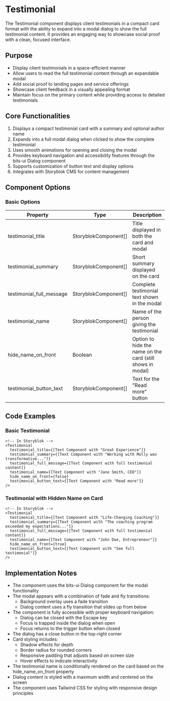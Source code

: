 # Testimonial

The Testimonial component displays client testimonials in a compact card format with the ability to expand into a modal dialog to show the full testimonial content. It provides an engaging way to showcase social proof with a clean, focused interface.

## Purpose

- Display client testimonials in a space-efficient manner
- Allow users to read the full testimonial content through an expandable modal
- Add social proof to landing pages and service offerings
- Showcase client feedback in a visually appealing format
- Maintain focus on the primary content while providing access to detailed testimonials

## Core Functionalities

1. Displays a compact testimonial card with a summary and optional author name
2. Expands into a full modal dialog when clicked to show the complete testimonial
3. Uses smooth animations for opening and closing the modal
4. Provides keyboard navigation and accessibility features through the bits-ui Dialog component
5. Supports customization of button text and display options
6. Integrates with Storyblok CMS for content management

## Component Options

### Basic Options

| Property | Type | Description |
|----------|------|-------------|
| testimonial_title | StoryblokComponent[] | Title displayed in both the card and modal |
| testimonial_summary | StoryblokComponent[] | Short summary displayed on the card |
| testimonial_full_message | StoryblokComponent[] | Complete testimonial text shown in the modal |
| testimonial_name | StoryblokComponent[] | Name of the person giving the testimonial |
| hide_name_on_front | Boolean | Option to hide the name on the card (still shows in modal) |
| testimonial_button_text | StoryblokComponent[] | Text for the "Read more" button |

## Code Examples

### Basic Testimonial

```svelte
<!-- In Storyblok -->
<Testimonial
  testimonial_title={[Text Component with "Great Experience"]}
  testimonial_summary={[Text Component with "Working with Molly was transformative..."]}
  testimonial_full_message={[Text Component with full testimonial content]}
  testimonial_name={[Text Component with "Jane Smith, CEO"]}
  hide_name_on_front={false}
  testimonial_button_text={[Text Component with "Read more"]}
/>
```

### Testimonial with Hidden Name on Card

```svelte
<!-- In Storyblok -->
<Testimonial
  testimonial_title={[Text Component with "Life-Changing Coaching"]}
  testimonial_summary={[Text Component with "The coaching program exceeded my expectations..."]}
  testimonial_full_message={[Text Component with full testimonial content]}
  testimonial_name={[Text Component with "John Doe, Entrepreneur"]}
  hide_name_on_front={true}
  testimonial_button_text={[Text Component with "See full testimonial"]}
/>
```

## Implementation Notes

- The component uses the bits-ui Dialog component for the modal functionality
- The modal appears with a combination of fade and fly transitions:
  - Background overlay uses a fade transition
  - Dialog content uses a fly transition that slides up from below
- The component is fully accessible with proper keyboard navigation:
  - Dialog can be closed with the Escape key
  - Focus is trapped inside the dialog when open
  - Focus returns to the trigger button when closed
- The dialog has a close button in the top-right corner
- Card styling includes:
  - Shadow effects for depth
  - Border radius for rounded corners
  - Responsive padding that adjusts based on screen size
  - Hover effects to indicate interactivity
- The testimonial name is conditionally rendered on the card based on the hide_name_on_front property
- Dialog content is styled with a maximum width and centered on the screen
- The component uses Tailwind CSS for styling with responsive design principles